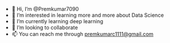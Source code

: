 - 👋 Hi, I’m @Premkumar7090
- 👀 I’m interested in learning more and more about Data Science
- 🌱 I’m currently learning deep learning 
- 💞️ I’m looking to collaborate
- 📫 You can reach me through premkumarc1111@gmail.com 

<!---
Premkumar7090/Premkumar7090 is a ✨ special ✨ repository because its `README.md` (this file) appears on your GitHub profile.
You can click the Preview link to take a look at your changes.
--->
